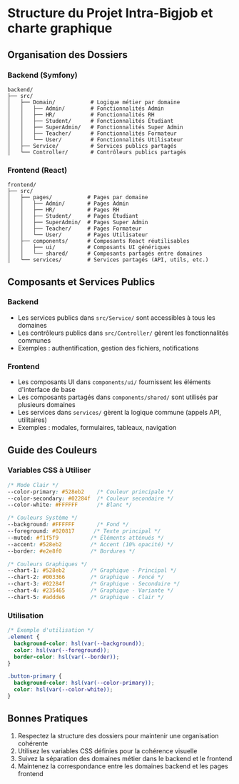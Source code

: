 # Structure du Projet Intra-Bigjob et charte graphique

## Organisation des Dossiers

### Backend (Symfony)

```
backend/
├── src/
│   ├── Domain/           # Logique métier par domaine
│   │   ├── Admin/        # Fonctionnalités Admin
│   │   ├── HR/           # Fonctionnalités RH
│   │   ├── Student/      # Fonctionnalités Étudiant
│   │   ├── SuperAdmin/   # Fonctionnalités Super Admin
│   │   ├── Teacher/      # Fonctionnalités Formateur
│   │   └── User/         # Fonctionnalités Utilisateur
│   ├── Service/          # Services publics partagés
│   └── Controller/       # Contrôleurs publics partagés
```

### Frontend (React)

```
frontend/
├── src/
│   ├── pages/           # Pages par domaine
│   │   ├── Admin/       # Pages Admin
│   │   ├── HR/          # Pages RH
│   │   ├── Student/     # Pages Étudiant
│   │   ├── SuperAdmin/  # Pages Super Admin
│   │   ├── Teacher/     # Pages Formateur
│   │   └── User/        # Pages Utilisateur
│   ├── components/      # Composants React réutilisables
│   │   ├── ui/          # Composants UI génériques
│   │   └── shared/      # Composants partagés entre domaines
│   └── services/        # Services partagés (API, utils, etc.)
```

## Composants et Services Publics

### Backend
- Les services publics dans `src/Service/` sont accessibles à tous les domaines
- Les contrôleurs publics dans `src/Controller/` gèrent les fonctionnalités communes
- Exemples : authentification, gestion des fichiers, notifications

### Frontend
- Les composants UI dans `components/ui/` fournissent les éléments d'interface de base
- Les composants partagés dans `components/shared/` sont utilisés par plusieurs domaines
- Les services dans `services/` gèrent la logique commune (appels API, utilitaires)
- Exemples : modales, formulaires, tableaux, navigation

## Guide des Couleurs

### Variables CSS à Utiliser

```css
/* Mode Clair */
--color-primary: #528eb2    /* Couleur principale */
--color-secondary: #02284f  /* Couleur secondaire */
--color-white: #FFFFFF      /* Blanc */

/* Couleurs Système */
--background: #FFFFFF       /* Fond */
--foreground: #020817      /* Texte principal */
--muted: #f1f5f9          /* Éléments atténués */
--accent: #528eb2         /* Accent (10% opacité) */
--border: #e2e8f0         /* Bordures */

/* Couleurs Graphiques */
--chart-1: #528eb2        /* Graphique - Principal */
--chart-2: #003366        /* Graphique - Foncé */
--chart-3: #02284f        /* Graphique - Secondaire */
--chart-4: #235465        /* Graphique - Variante */
--chart-5: #addde6        /* Graphique - Clair */
```

### Utilisation

```css
/* Exemple d'utilisation */
.element {
  background-color: hsl(var(--background));
  color: hsl(var(--foreground));
  border-color: hsl(var(--border));
}

.button-primary {
  background-color: hsl(var(--color-primary));
  color: hsl(var(--color-white));
}
```

## Bonnes Pratiques

1. Respectez la structure des dossiers pour maintenir une organisation cohérente
2. Utilisez les variables CSS définies pour la cohérence visuelle
3. Suivez la séparation des domaines métier dans le backend et le frontend
4. Maintenez la correspondance entre les domaines backend et les pages frontend 